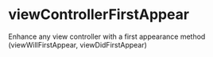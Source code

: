 # viewControllerFirstAppear
Enhance any view controller with a first appearance method (viewWillFirstAppear, viewDidFirstAppear)
